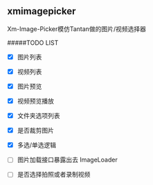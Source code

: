## xmimagepicker
Xm-Image-Picker模仿Tantan做的图片/视频选择器

#####TODO LIST
* [x] 图片列表
* [x] 视频列表
* [x] 图片预览
* [x] 视频预览播放
* [x] 文件夹选项列表
* [x] 是否裁剪图片
* [x] 多选/单选逻辑

* [ ] 图片加载接口暴露出去 ImageLoader
* [ ] 是否选择拍照或者录制视频
